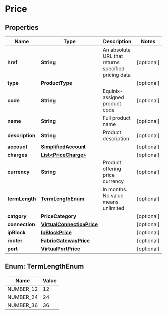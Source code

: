 

# Price


## Properties

| Name | Type | Description | Notes |
|------------ | ------------- | ------------- | -------------|
|**href** | **String** | An absolute URL that returns specified pricing data |  [optional] |
|**type** | **ProductType** |  |  [optional] |
|**code** | **String** | Equinix-assigned product code |  [optional] |
|**name** | **String** | Full product name |  [optional] |
|**description** | **String** | Product description |  [optional] |
|**account** | [**SimplifiedAccount**](SimplifiedAccount.md) |  |  [optional] |
|**charges** | [**List&lt;PriceCharge&gt;**](PriceCharge.md) |  |  [optional] |
|**currency** | **String** | Product offering price currency |  [optional] |
|**termLength** | [**TermLengthEnum**](#TermLengthEnum) | In months. No value means unlimited |  [optional] |
|**catgory** | **PriceCategory** |  |  [optional] |
|**connection** | [**VirtualConnectionPrice**](VirtualConnectionPrice.md) |  |  [optional] |
|**ipBlock** | [**IpBlockPrice**](IpBlockPrice.md) |  |  [optional] |
|**router** | [**FabricGatewayPrice**](FabricGatewayPrice.md) |  |  [optional] |
|**port** | [**VirtualPortPrice**](VirtualPortPrice.md) |  |  [optional] |



## Enum: TermLengthEnum

| Name | Value |
|---- | -----|
| NUMBER_12 | 12 |
| NUMBER_24 | 24 |
| NUMBER_36 | 36 |




